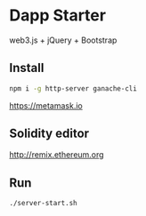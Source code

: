 # Dapp Starter

web3.js + jQuery + Bootstrap

## Install

```sh
npm i -g http-server ganache-cli
```

https://metamask.io

## Solidity editor

http://remix.ethereum.org

## Run

```sh
./server-start.sh
```
